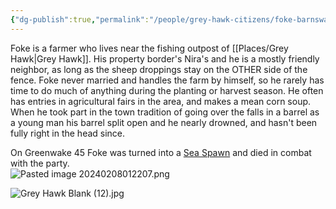 ```yaml
---
{"dg-publish":true,"permalink":"/people/grey-hawk-citizens/foke-barnswaggle/"}
---
```


Foke is a farmer who lives near the fishing outpost of [[Places/Grey Hawk\|Grey Hawk]]. His property border's Nira's and he is a mostly friendly neighbor, as long as the sheep droppings stay on the OTHER side of the fence. Foke never married and handles the farm by himself, so he rarely has time to do much of anything during the planting or harvest season. He often has entries in agricultural fairs in the area, and makes a mean corn soup. When he took part in the town tradition of going over the falls in a barrel as a young man his barrel split open and he nearly drowned, and hasn't been fully right in the head since.

On Greenwake 45 Foke was turned into a [Sea Spawn](https://dr-eigenvalue.github.io/bestiary/creature/sea-spawn) and died in combat with the party.  
![Pasted image 20240208012207.png](/img/user/Z_Attachments/Pasted%20image%2020240208012207.png)

![Grey Hawk Blank (12).jpg](/img/user/Z_Attachments/Grey%20Hawk%20Blank%20(12).jpg)